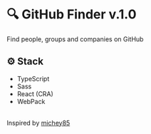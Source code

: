 # 🔍 GitHub Finder v.1.0

Find people, groups and companies on GitHub
## ⚙️ Stack
* TypeScript
* Sass
* React (CRA)
* WebPack

<br>
Inspired by <a href="https://github.com/michey85">michey85</a>